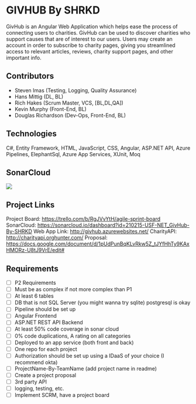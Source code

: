 # GIVHUB By SHRKD

GivHub is an Angular Web Application which helps ease the process of connecting users to charities. GivHub can be used to discover charities who support causes that are of interest to our users. Users may create an account in order to subscribe to charity pages, giving you streamlined access to relevant articles, reviews, charity support pages, and other important info.  

## Contributors
- Steven Imas (Testing, Logging, Quality Assurance)
- Hans Mittig (DL, BL)
- Rich Hakes (Scrum Master, VCS, [BL,DL,QA])
- Kevin Murphy (Front-End, BL)
- Douglas Richardson (Dev-Ops, Front-End, BL)

## Technologies
C#, Entity Framework, HTML, JavaScript, CSS, Angular, ASP.NET API, Azure Pipelines,
ElephantSql, Azure App Services, XUnit, Moq

## SonarCloud
<img src="./SHRKD_GivHub/Images/sonarCloud_scrnsht.png">

## Project Links
Project Board: https://trello.com/b/RgJVvYtH/agile-sprint-board
SonarCloud: https://sonarcloud.io/dashboard?id=210215-USF-NET_GivHub-By-SHRKD
Web App Link: http://givhub.azurewebsites.net/
CharityAPI: http://charityapi.orghunter.com/
Proposal: https://docs.google.com/document/d/1pUdPunBqKLvRkw5Z_tJYfHhTy9KAxHMORz-U8tJ9VrE/edit#


## Requirements
- [ ] P2 Requirements
- [ ] Must be as complex if not more complex than P1
- [ ] At least 6 tables
- [ ] DB that is not SQL Server (you might wanna try sqlite) postgresql is okay
- [ ] Pipeline should be set up
- [ ] Angular Frontend
- [ ] ASP.NET REST API Backend
- [ ] At least 50% code coverage in sonar cloud
- [ ] 0% code duplications, A rating on all categories
- [ ] Deployed to an app service (both front and back)
- [ ] One repo for each project
- [ ] Authorization should be set up using a IDaaS of your choice (I recommend okta)
- [ ] ProjectName-By-TeamName (add project name in readme)
- [ ] Create a project proposal
- [ ] 3rd party API 
- [ ] logging, testing, etc. 
- [ ] Implement SCRM, have a project board
